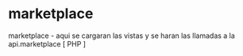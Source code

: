 # marketplace
marketplace - aqui se cargaran las vistas y se haran las llamadas a la api.marketplace [ PHP ]
